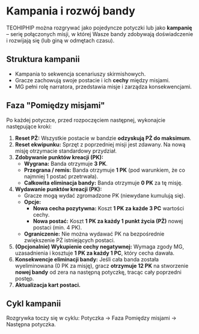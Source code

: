 # Kampania i rozwój bandy

TEOHIPHIP można rozgrywać jako pojedyncze potyczki lub jako **kampanię** – serię połączonych misji, w której Wasze bandy zdobywają doświadczenie i rozwijają się (lub giną w odmętach czasu).

## Struktura kampanii

* Kampania to sekwencja scenariuszy skirmishowych.
* Gracze zachowują swoje postacie i ich **cechy** między misjami.
* MG pełni rolę narratora, przedstawia misje i zarządza konsekwencjami.

## Faza "Pomiędzy misjami"

Po każdej potyczce, przed rozpoczęciem następnej, wykonajcie następujące kroki:

1.  **Reset PŻ:** Wszystkie postacie w bandzie **odzyskują PŻ do maksimum**.
2.  **Reset ekwipunku:** Sprzęt z poprzedniej misji jest zdawany. Na nową misję otrzymacie standardowy przydział.
3.  **Zdobywanie punktów kreacji (PK):**
    * **Wygrana:** Banda otrzymuje **3 PK**.
    * **Przegrana / remis:** Banda otrzymuje **1 PK** (pod warunkiem, że co najmniej 1 postać przetrwała).
    * **Całkowita eliminacja bandy:** Banda otrzymuje **0 PK** za tę misję.
4.  **Wydawanie punktów kreacji (PK):**
    * Gracze mogą wydać zgromadzone PK (niewydane kumulują się).
    * **Opcje:**
        * **Nowa cecha pozytywna:** Koszt **1 PK za każde 3 PC** wartości cechy.
        * **Nowa postać:** Koszt **1 PK za każdy 1 punkt życia (PŻ)** nowej postaci (min. 4 PK).
    * **Ograniczenie:** Nie można wydawać PK na bezpośrednie zwiększenie PŻ istniejących postaci.
5.  **(Opcjonalnie) Wykupienie cechy negatywnej:** Wymaga zgody MG, uzasadnienia i kosztuje **1 PK za każdy 1 PC**, który cecha dawała.
6.  **Konsekwencje eliminacji bandy:** Jeśli cała banda została wyeliminowana (0 PK za misję), gracz **otrzymuje 12 PK** na stworzenie **nowej bandy** od zera na następną potyczkę, tracąc cały poprzedni postęp.
7.  **Aktualizacja kart postaci.**

## Cykl kampanii

Rozgrywka toczy się w cyklu: Potyczka -> Faza Pomiędzy misjami -> Następna potyczka.
